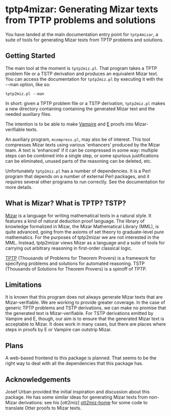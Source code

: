 tptp4mizar: Generating Mizar texts from TPTP problems and solutions
==========

You have landed at the main documentation entry point for
`tptp4mizar`, a suite of tools for generating Mizar texts from TPTP
problems and solutions.

Getting Started
----------

The main tool at the moment is `tptp2miz.pl`.  That program takes a TPTP
problem file or a TSTP derivation and produces an equivalent Mizar
text.  You can access the documentation for `tptp2miz.pl` by executing
it with the --man option, like so:

    tptp2miz.pl --man

In short: given a TPTP problem file or a TSTP derivation, `tptp2miz.pl`
makes a new directory containing containing the generated Mizar text
and the needed auxiliary files.

The intention is to be able to make [Vampire][vampire-homepage] and
[E][eprover-homepage] proofs into Mizar-verifiable texts.

An auxiliary program, `mcompress.pl`, may also be of interest.  This
tool compresses Mizar texts using various 'enhancers' produced by the
Mizar team.  A text is 'enhanced' if it can be compressed in some way:
multiple steps can be combined into a single step, or some spurious
justifications can be eliminated, unused parts of the reasoning can be
deleted, etc.

Unfortunately `tptp2miz.pl` has a number of dependencies.  It is a
Perl program that depends on a number of external Perl packages, and
it requires several other programs to run correctly.  See the
documentation for more details.

What is Mizar?  What is TPTP?  TSTP?
----------

[Mizar][mizar-homepage] is a language for writing mathematical texts
in a natural style.  It features a kind of natural deduction proof
language.  The library of knowledge formalized in Mizar, the Mizar
Mathematical Library (MML), is quite advanced, going from the axioms
of set theory to graduate-level pure mathematics.  For the purposes of
tptp2mizar we are not interested in the MML.  Instead, tptp2mizar
views Mizar as a language and a suite of tools for carrying out
arbitrary reasoning in first-order classical logic.

[TPTP][tptp-quickguide] (Thousands of Problems for Theorem Provers) is
a framework for specifying problems and solutions for automated
reasoning.  TSTP (Thousands of Solutions for Theorem Provers) is a
spinoff of TPTP.

Limitations
----------

It is known that this program does not always generate Mizar texts
that are Mizar-verifiable.  We are working to provide greater
coverage.  In the case of generic TPTP problems and TSTP derivations,
we can make no promise that the generated text is Mizar-verifiable.
For TSTP derivations emitted by Vampire and E, though, our aim is to
ensure that the generated Mizar text is acceptable to Mizar.  It does
work in many cases, but there are places where steps in proofs by E or
Vampire can outstrip Mizar.

Plans
----------

A web-based frontend to this package is planned.  That seems to be the
right way to deal with all the dependencies that this package has.


Acknowledgements
----------

Josef Urban provided the initial inspiration and discussion about this
package.  He has some similar ideas for generating Mizar texts from
non-Mizar derivations: see his
[ott2miz] [ott2miz-home] for some code to
translate Otter proofs to Mizar texts.

[ott2miz-home]: https://github.com/JUrban/ott2miz "ott2miz"
[vampire-homepage]: http://www.vprover.org "The Vampire theorem prover"
[eprover-homepage]: http://www.eprover.org "The E theorem prover"
[mizar-homepage]: http://www.mizar.org "The Mizar homepage"
[tptp-quickguide]: http://www.cs.miami.edu/~tptp/TPTP/QuickGuide/ "The TPTP/TSTP Quick Guide"
